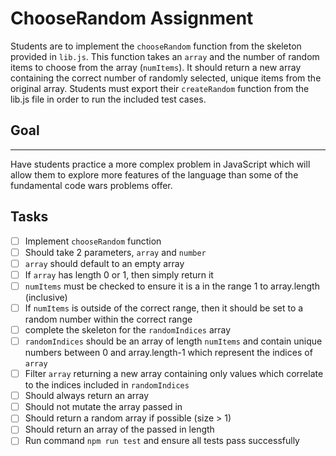 # ChooseRandom Assignment

Students are to implement the ```chooseRandom``` function from the skeleton provided in ```lib.js```. This function takes an ```array``` and the number of random items to choose from the array (```numItems```). It should return a new array containing the correct number of randomly selected, unique items from the original array. Students must export their ```createRandom``` function from the lib.js file in order to run the included test cases.

## Goal

---
Have students practice a more complex problem in JavaScript which will allow them to explore more features of the language than some of the fundamental code wars problems offer.

## Tasks

- [ ] Implement ```chooseRandom``` function
- [ ] Should take 2 parameters, ```array``` and ```number```
- [ ] ```array``` should default to an empty array
- [ ] If ```array``` has length 0 or 1, then simply return it
- [ ] ```numItems``` must be checked to ensure it is a in the range 1 to array.length (inclusive)
- [ ] If ```numItems``` is outside of the correct range, then it should be set to a random number within the correct range
- [ ] complete the skeleton for the ```randomIndices``` array
- [ ] ```randomIndices``` should be an array of length ```numItems``` and contain unique numbers between 0 and array.length-1 which represent the indices of ```array```
- [ ] Filter ```array``` returning a new array containing only values which correlate to the indices included in ```randomIndices```
- [ ] Should always return an array
- [ ] Should not mutate the array passed in
- [ ] Should return a random array if possible (size > 1)
- [ ] Should return an array of the passed in length
- [ ] Run command ```npm run test``` and ensure all tests pass successfully
